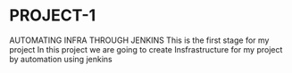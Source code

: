 # PROJECT-1
AUTOMATING INFRA THROUGH JENKINS
This is the first stage for my project
In this project we are going to create Insfrastructure for my project by automation using jenkins
